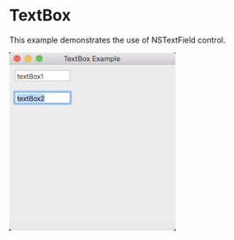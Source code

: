 # TextBox

This example demonstrates the use of NSTextField control.

![GitHub Logo](../../docs/Pictures/TextBox.png)

